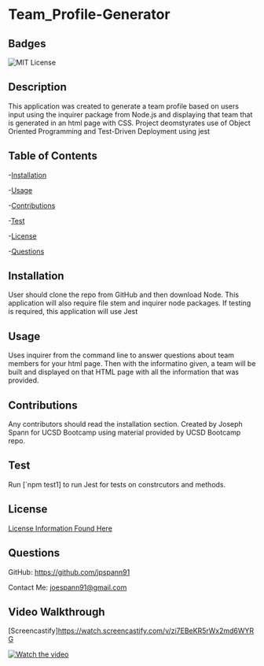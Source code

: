 # Team_Profile-Generator

## Badges
![MIT License](https://img.shields.io/badge/License-MIT-yellow.svg)

## Description
This application was created to generate a team profile based on users input using the inquirer package from Node.js and displaying that team that is generated in an html page with CSS. Project deomstyrates use of Object Oriented Programming and Test-Driven Deployment using jest

## Table of Contents
-[Installation](#installation)

-[Usage](#usage)

-[Contributions](#contributions)

-[Test](#test)

-[License](#license)

-[Questions](#questions)


## Installation
User should clone the repo from GitHub and then download Node. This application will also require file stem and inquirer node packages. If testing is required, this application will use Jest

## Usage
Uses inquirer from the command line to answer questions about team members for your html page. Then with the informatino given, a team will be built and displayed on that HTML page with all the information that was provided. 

## Contributions
Any contributors should read the installation section. Created by Joseph Spann for UCSD Bootcamp using material provided by UCSD Bootcamp repo.

## Test
Run [`npm test1] to run Jest for tests on constrcutors and methods. 

## License
[License Information Found Here](https://choosealicense.com/licenses/mit/)

## Questions
GitHub: https://github.com/jpspann91

Contact Me: joespann91@gmail.com


## Video Walkthrough
[Screencastify]https://watch.screencastify.com/v/zi7EBeKR5rWx2md6WYRG

[![Watch the video](https://img.youtube.com/vi/RmIo-vbCPlc/maxresdefault.jpg)](https://youtu.be/RmIo-vbCPlc)
